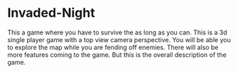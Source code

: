 # Invaded-Night

This a game where you have to survive the as long as you can. This is a 3d single player game with a top view camera perspective. You will be able you to explore the map while you are fending off enemies. There will also be more features coming to the game. But this is the overall description of the game.
